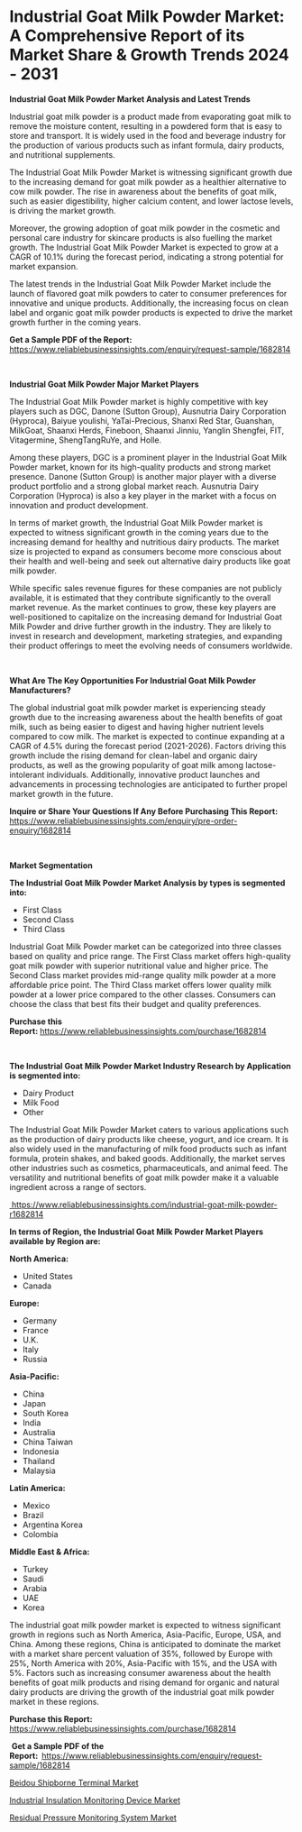 <p><h1>Industrial Goat Milk Powder Market: A Comprehensive Report of its Market Share & Growth Trends 2024 - 2031</h1></p><p><strong>Industrial Goat Milk Powder Market Analysis and Latest Trends</strong></p>
<p><p>Industrial goat milk powder is a product made from evaporating goat milk to remove the moisture content, resulting in a powdered form that is easy to store and transport. It is widely used in the food and beverage industry for the production of various products such as infant formula, dairy products, and nutritional supplements.</p><p>The Industrial Goat Milk Powder Market is witnessing significant growth due to the increasing demand for goat milk powder as a healthier alternative to cow milk powder. The rise in awareness about the benefits of goat milk, such as easier digestibility, higher calcium content, and lower lactose levels, is driving the market growth.</p><p>Moreover, the growing adoption of goat milk powder in the cosmetic and personal care industry for skincare products is also fuelling the market growth. The Industrial Goat Milk Powder Market is expected to grow at a CAGR of 10.1% during the forecast period, indicating a strong potential for market expansion.</p><p>The latest trends in the Industrial Goat Milk Powder Market include the launch of flavored goat milk powders to cater to consumer preferences for innovative and unique products. Additionally, the increasing focus on clean label and organic goat milk powder products is expected to drive the market growth further in the coming years.</p></p>
<p><strong>Get a Sample PDF of the Report:&nbsp;</strong> <a href="https://www.reliablebusinessinsights.com/enquiry/request-sample/1682814">https://www.reliablebusinessinsights.com/enquiry/request-sample/1682814</a></p>
<p>&nbsp;</p>
<p><strong>Industrial Goat Milk Powder Major Market Players</strong></p>
<p><p>The Industrial Goat Milk Powder market is highly competitive with key players such as DGC, Danone (Sutton Group), Ausnutria Dairy Corporation (Hyproca), Baiyue youlishi, YaTai-Precious, Shanxi Red Star, Guanshan, MilkGoat, Shaanxi Herds, Fineboon, Shaanxi Jinniu, Yanglin Shengfei, FIT, Vitagermine, ShengTangRuYe, and Holle.</p><p>Among these players, DGC is a prominent player in the Industrial Goat Milk Powder market, known for its high-quality products and strong market presence. Danone (Sutton Group) is another major player with a diverse product portfolio and a strong global market reach. Ausnutria Dairy Corporation (Hyproca) is also a key player in the market with a focus on innovation and product development.</p><p>In terms of market growth, the Industrial Goat Milk Powder market is expected to witness significant growth in the coming years due to the increasing demand for healthy and nutritious dairy products. The market size is projected to expand as consumers become more conscious about their health and well-being and seek out alternative dairy products like goat milk powder.</p><p>While specific sales revenue figures for these companies are not publicly available, it is estimated that they contribute significantly to the overall market revenue. As the market continues to grow, these key players are well-positioned to capitalize on the increasing demand for Industrial Goat Milk Powder and drive further growth in the industry. They are likely to invest in research and development, marketing strategies, and expanding their product offerings to meet the evolving needs of consumers worldwide.</p></p>
<p>&nbsp;</p>
<p><strong>What Are The Key Opportunities For Industrial Goat Milk Powder Manufacturers?</strong></p>
<p><p>The global industrial goat milk powder market is experiencing steady growth due to the increasing awareness about the health benefits of goat milk, such as being easier to digest and having higher nutrient levels compared to cow milk. The market is expected to continue expanding at a CAGR of 4.5% during the forecast period (2021-2026). Factors driving this growth include the rising demand for clean-label and organic dairy products, as well as the growing popularity of goat milk among lactose-intolerant individuals. Additionally, innovative product launches and advancements in processing technologies are anticipated to further propel market growth in the future.</p></p>
<p><strong>Inquire or Share Your Questions If Any Before Purchasing This Report:</strong> <a href="https://www.reliablebusinessinsights.com/enquiry/pre-order-enquiry/1682814">https://www.reliablebusinessinsights.com/enquiry/pre-order-enquiry/1682814</a></p>
<p>&nbsp;</p>
<p><strong>Market Segmentation</strong></p>
<p><strong>The Industrial Goat Milk Powder Market Analysis by types is segmented into:</strong></p>
<p><ul><li>First Class</li><li>Second Class</li><li>Third Class</li></ul></p>
<p><p>Industrial Goat Milk Powder market can be categorized into three classes based on quality and price range. The First Class market offers high-quality goat milk powder with superior nutritional value and higher price. The Second Class market provides mid-range quality milk powder at a more affordable price point. The Third Class market offers lower quality milk powder at a lower price compared to the other classes. Consumers can choose the class that best fits their budget and quality preferences.</p></p>
<p><strong>Purchase this Report:&nbsp;</strong><a href="https://www.reliablebusinessinsights.com/purchase/1682814">https://www.reliablebusinessinsights.com/purchase/1682814</a></p>
<p>&nbsp;</p>
<p><strong>The Industrial Goat Milk Powder Market Industry Research by Application is segmented into:</strong></p>
<p><ul><li>Dairy Product</li><li>Milk Food</li><li>Other</li></ul></p>
<p><p>The Industrial Goat Milk Powder Market caters to various applications such as the production of dairy products like cheese, yogurt, and ice cream. It is also widely used in the manufacturing of milk food products such as infant formula, protein shakes, and baked goods. Additionally, the market serves other industries such as cosmetics, pharmaceuticals, and animal feed. The versatility and nutritional benefits of goat milk powder make it a valuable ingredient across a range of sectors.</p></p>
<p><a href="https://www.reliablebusinessinsights.com/industrial-goat-milk-powder-r1682814">&nbsp;https://www.reliablebusinessinsights.com/industrial-goat-milk-powder-r1682814</a></p>
<p><strong>In terms of Region, the Industrial Goat Milk Powder Market Players available by Region are:</strong></p>
<p>
    <p> <strong> North America: </strong>
        <ul>
            <li>United States</li>
            <li>Canada</li>
        </ul>
        </p> 
    <p> <strong> Europe: </strong>
        <ul>
            <li>Germany</li>
            <li>France</li>
            <li>U.K.</li>
            <li>Italy</li>
            <li>Russia</li>
        </ul>
        </p> 
    <p> <strong> Asia-Pacific: </strong>
        <ul>
            <li>China</li>
            <li>Japan</li>
            <li>South Korea</li>
            <li>India</li>
            <li>Australia</li>
            <li>China Taiwan</li>
            <li>Indonesia</li>
            <li>Thailand</li>
            <li>Malaysia</li>
        </ul>
        </p> 
    <p> <strong> Latin America: </strong>
        <ul>
            <li>Mexico</li>
            <li>Brazil</li>
            <li>Argentina Korea</li>
            <li>Colombia</li>
        </ul>
        </p> 
    <p> <strong> Middle East & Africa: </strong>
        <ul>
            <li>Turkey</li>
            <li>Saudi</li>
            <li>Arabia</li>
            <li>UAE</li>
            <li>Korea</li>
        </ul>
    </p>
    </p>
<p><p>The industrial goat milk powder market is expected to witness significant growth in regions such as North America, Asia-Pacific, Europe, USA, and China. Among these regions, China is anticipated to dominate the market with a market share percent valuation of 35%, followed by Europe with 25%, North America with 20%, Asia-Pacific with 15%, and the USA with 5%. Factors such as increasing consumer awareness about the health benefits of goat milk products and rising demand for organic and natural dairy products are driving the growth of the industrial goat milk powder market in these regions.</p></p>
<p><strong>Purchase this Report: </strong><a href="https://www.reliablebusinessinsights.com/purchase/1682814">https://www.reliablebusinessinsights.com/purchase/1682814</a></p>
<p>&nbsp;<strong>Get a Sample PDF of the Report:&nbsp;&nbsp;</strong><a href="https://www.reliablebusinessinsights.com/enquiry/request-sample/1682814">https://www.reliablebusinessinsights.com/enquiry/request-sample/1682814</a></p>
<p><strong></strong></p>
<p><p><a href="https://github.com/qndifksd5/Market-Research-Report-List-1/blob/main/beidou-shipborne-terminal-market.md">Beidou Shipborne Terminal Market</a></p><p><a href="https://github.com/vimar16th/Market-Research-Report-List-5/blob/main/industrial-insulation-monitoring-device-market.md">Industrial Insulation Monitoring Device Market</a></p><p><a href="https://github.com/JameTravis/Market-Research-Report-List-6/blob/main/residual-pressure-monitoring-system-market.md">Residual Pressure Monitoring System Market</a></p></p>